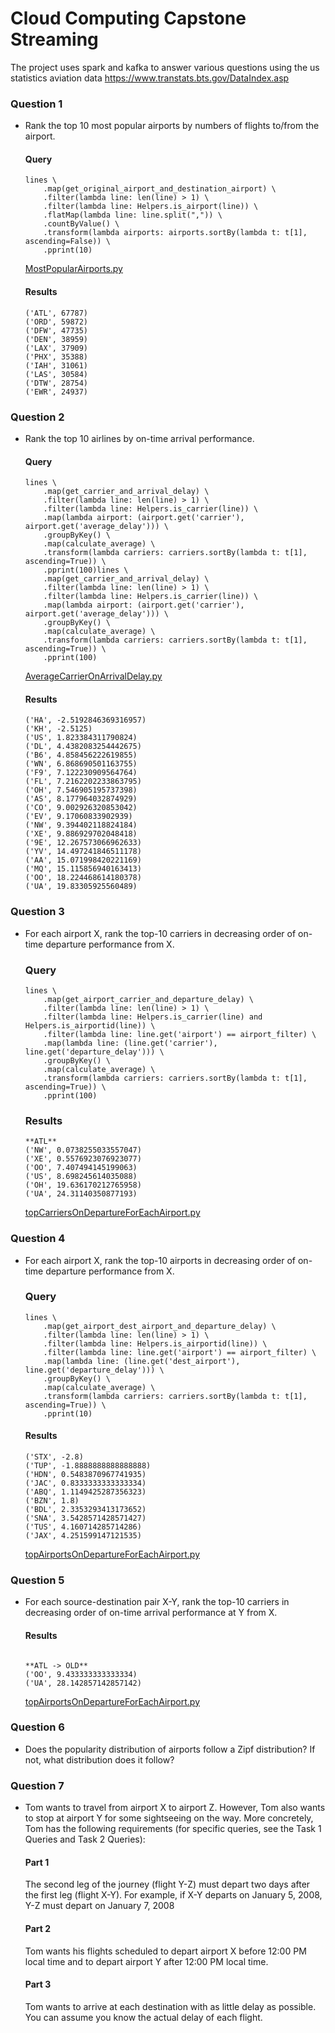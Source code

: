 # Cloud Computing Capstone Streaming 

The project uses spark and kafka to answer various questions using the us statistics aviation data https://www.transtats.bts.gov/DataIndex.asp

### Question 1
- Rank the top 10 most popular airports by numbers of flights to/from the airport.
	
	#### Query

	```
	lines \
		.map(get_original_airport_and_destination_airport) \
		.filter(lambda line: len(line) > 1) \
		.filter(lambda line: Helpers.is_airport(line)) \
		.flatMap(lambda line: line.split(",")) \
		.countByValue() \
		.transform(lambda airports: airports.sortBy(lambda t: t[1], ascending=False)) \
		.pprint(10)
	
	``` 
	
    [MostPopularAirports.py](https://github.com/kuda1992/CloudComputingCapstoneStreaming/blob/master/streaming/MostPopularAirports.py)
    
    #### Results 
    
    ```
	('ATL', 67787)
	('ORD', 59872)
	('DFW', 47735)
	('DEN', 38959)
	('LAX', 37909)
	('PHX', 35388)
	('IAH', 31061)
	('LAS', 30584)
	('DTW', 28754)
	('EWR', 24937)
    ```

### Question 2
- Rank the top 10 airlines by on-time arrival performance.

	#### Query

	```
	lines \
		.map(get_carrier_and_arrival_delay) \
		.filter(lambda line: len(line) > 1) \
		.filter(lambda line: Helpers.is_carrier(line)) \
		.map(lambda airport: (airport.get('carrier'), airport.get('average_delay'))) \
		.groupByKey() \
		.map(calculate_average) \
		.transform(lambda carriers: carriers.sortBy(lambda t: t[1], ascending=True)) \
		.pprint(100)lines \
		.map(get_carrier_and_arrival_delay) \
		.filter(lambda line: len(line) > 1) \
		.filter(lambda line: Helpers.is_carrier(line)) \
		.map(lambda airport: (airport.get('carrier'), airport.get('average_delay'))) \
		.groupByKey() \
		.map(calculate_average) \
		.transform(lambda carriers: carriers.sortBy(lambda t: t[1], ascending=True)) \
		.pprint(100)
	
	``` 
	
	[AverageCarrierOnArrivalDelay.py](https://github.com/kuda1992/CloudComputingCapstoneStreaming/blob/master/streaming/AverageCarrierOnArrivalDelay.py)
	
	#### Results
	
	```
	('HA', -2.5192846369316957)
	('KH', -2.5125)
	('US', 1.823384311790824)
	('DL', 4.4382083254442675)
	('B6', 4.858456222619855)
	('WN', 6.868690501163755)
	('F9', 7.122230909564764)
	('FL', 7.2162202233863795)
	('OH', 7.546905195737398)
	('AS', 8.177964032874929)
	('CO', 9.002926320853042)
	('EV', 9.17060833902939)
	('NW', 9.394402118824184)
	('XE', 9.886929702048418)
	('9E', 12.267573066962633)
	('YV', 14.497241846511178)
	('AA', 15.071998420221169)
	('MQ', 15.115856940163413)
	('OO', 18.224468614180378)
	('UA', 19.83305925560489)
	```
	
### Question 3
- For each airport X, rank the top-10 carriers in decreasing order of on-time departure performance from X.
	
	### Query
	```
	lines \
        .map(get_airport_carrier_and_departure_delay) \
        .filter(lambda line: len(line) > 1) \
        .filter(lambda line: Helpers.is_carrier(line) and Helpers.is_airportid(line)) \
        .filter(lambda line: line.get('airport') == airport_filter) \
        .map(lambda line: (line.get('carrier'), line.get('departure_delay'))) \
        .groupByKey() \
        .map(calculate_average) \
        .transform(lambda carriers: carriers.sortBy(lambda t: t[1], ascending=True)) \
        .pprint(100)
	```

	### Results 
	```
	**ATL**
	('NW', 0.0738255033557047)
	('XE', 0.5576923076923077)
	('OO', 7.407494145199063)
	('US', 8.698245614035088)
	('OH', 19.636170212765958)
	('UA', 24.31140350877193)
	```
	
	[topCarriersOnDepartureForEachAirport.py](https://github.com/kuda1992/CloudComputingCapstoneStreaming/blob/master/streaming/topCarriersOnDepartureForEachAirport.py)

### Question 4
- For each airport X, rank the top-10 airports in decreasing order of on-time departure performance from X.

	### Query
	```
	lines \
        .map(get_airport_dest_airport_and_departure_delay) \
        .filter(lambda line: len(line) > 1) \
        .filter(lambda line: Helpers.is_airportid(line)) \
        .filter(lambda line: line.get('airport') == airport_filter) \
        .map(lambda line: (line.get('dest_airport'), line.get('departure_delay'))) \
        .groupByKey() \
        .map(calculate_average) \
        .transform(lambda carriers: carriers.sortBy(lambda t: t[1], ascending=True)) \
        .pprint(10)
	```

	#### Results 
	```
	('STX', -2.8)
	('TUP', -1.8888888888888888)
	('HDN', 0.5483870967741935)
	('JAC', 0.8333333333333334)
	('ABQ', 1.1149425287356323)
	('BZN', 1.8)
	('BDL', 2.3353293413173652)
	('SNA', 3.5428571428571427)
	('TUS', 4.160714285714286)
	('JAX', 4.251599147121535)
	```
	
	[topAirportsOnDepartureForEachAirport.py](https://github.com/kuda1992/CloudComputingCapstoneStreaming/blob/master/streaming/topAirportsOnDepartureForEachAirport.py)

### Question 5
- For each source-destination pair X-Y, rank the top-10 carriers in decreasing order of on-time arrival performance at Y from X.

	#### Results
	```
	
	**ATL -> OLD**
	('OO', 9.433333333333334)
	('UA', 28.142857142857142)

	```
	
	[topAirportsOnDepartureForEachAirport.py](https://github.com/kuda1992/CloudComputingCapstoneStreaming/blob/master/streaming/topAirportsOnDepartureForEachAirport.py)

### Question 6
- Does the popularity distribution of airports follow a Zipf distribution? If not, what distribution does it follow?

### Question 7
- Tom wants to travel from airport X to airport Z. However, Tom also wants to stop at airport Y for some sightseeing on the way. More concretely, Tom has the following requirements (for specific queries, see the Task 1 Queries and Task 2 Queries):

	#### Part 1
	The second leg of the journey (flight Y-Z) must depart two days after the first leg (flight X-Y). For example, if X-Y departs on January 5, 2008, Y-Z must depart on January 7, 2008
	
	#### Part 2
	 Tom wants his flights scheduled to depart airport X before 12:00 PM local time and to depart airport Y after 12:00 PM local time.
	 
	 #### Part 3
	 Tom wants to arrive at each destination with as little delay as possible. You can assume you know the actual delay of each flight.